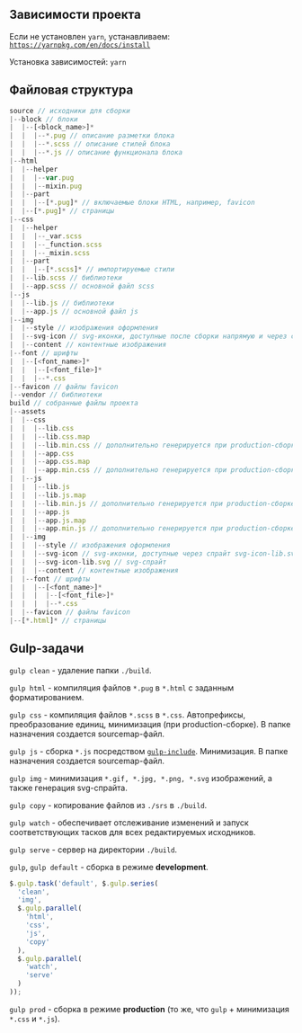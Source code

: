 ## Зависимости проекта

Если не установлен `yarn`, устанавливаем: [`https://yarnpkg.com/en/docs/install`](https://yarnpkg.com/en/docs/install)

Установка зависимостей: `yarn`

## Файловая структура
```js
source // исходники для сборки
|--block // блоки
|  |--[<block_name>]*
|  |  |--*.pug // описание разметки блока
|  |  |--*.scss // описание стилей блока
|  |  |--*.js // описание функционала блока
|--html
|  |--helper
|  |  |--var.pug
|  |  |--mixin.pug
|  |--part
|  |  |--[*.pug]* // включаемые блоки HTML, например, favicon
|  |--[*.pug]* // страницы
|--css
|  |--helper
|  |  |--_var.scss
|  |  |--_function.scss
|  |  |--_mixin.scss
|  |--part
|  |  |--[*.scss]* // импортируемые стили
|  |--lib.scss // библиотеки
|  |--app.scss // основной файл scss
|--js
|  |--lib.js // библиотеки
|  |--app.js // основной файл js
|--img
|  |--style // изображения оформления
|  |--svg-icon // svg-иконки, доступные после сборки напрямую и через спрайт 
|  |--content // контентные изображения
|--font // шрифты
|  |--[<font_name>]*
|  |  |--[<font_file>]*
|  |  |--*.css
|--favicon // файлы favicon
|--vendor // библиотеки
build // собранные файлы проекта
|--assets
|  |--css
|  |  |--lib.css
|  |  |--lib.css.map
|  |  |--lib.min.css // дополнительно генерируется при production-сборке
|  |  |--app.css
|  |  |--app.css.map
|  |  |--app.min.css // дополнительно генерируется при production-сборке
|  |--js
|  |  |--lib.js
|  |  |--lib.js.map
|  |  |--lib.min.js // дополнительно генерируется при production-сборке
|  |  |--app.js
|  |  |--app.js.map
|  |  |--app.min.js // дополнительно генерируется при production-сборке
|  |--img
|  |  |--style // изображения оформления
|  |  |--svg-icon // svg-иконки, доступные через спрайт svg-icon-lib.svg
|  |  |--svg-icon-lib.svg // svg-спрайт
|  |  |--content // контентные изображения
|  |--font // шрифты
|  |  |--[<font_name>]*
|  |  |  |--[<font_file>]*
|  |  |  |--*.css
|  |--favicon // файлы favicon
|--[*.html]* // страницы
```
## Gulp-задачи

`gulp clean` - удаление папки `./build`.

`gulp html` - компиляция файлов `*.pug` в `*.html` с заданным форматированием.

`gulp css` - компиляция файлов `*.scss` в `*.css`. Автопрефиксы, преобразование единиц, минимизация (при production-сборке). В папке назначения создается sourcemap-файл.

`gulp js` - сборка `*.js` посредством [`gulp-include`](https://www.npmjs.com/package/gulp-include). Минимизация. В папке назначения создается sourcemap-файл.

`gulp img` - минимизация `*.gif, *.jpg, *.png, *.svg` изображений, а также генерация svg-спрайта.

`gulp copy` - копирование файлов из `./srs` в `./build`.

`gulp watch` - обеспечивает отслеживание изменений и запуск соответствующих тасков для всех редактируемых исходников.

`gulp serve` - сервер на директории `./build`.

`gulp`, `gulp default` - сборка в режиме **development**.
```js
$.gulp.task('default', $.gulp.series(
  'clean',
  'img',
  $.gulp.parallel(
    'html',
    'css',
    'js',
    'copy'
  ),
  $.gulp.parallel(
    'watch',
    'serve'
  )
));
```
`gulp prod` - сборка в режиме **production** (то же, что `gulp` + минимизация `*.css` и `*.js`).
